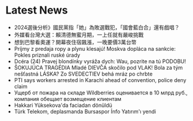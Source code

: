 # Latest News
-  2024選後分析》國民黨指「她」為敗選戰犯，「國會藍白合」還有戲唱？
-  外媒看台灣大選：賴清德無蜜月期，一上任就有嚴峻挑戰
-  想到巴黎看奧運？開幕夜住宿飆漲，一晚要價3萬台幣
-  Príjmy z predaja ropy a plynu klesajú! Moskva dopláca na sankcie: Pokles priznali ruské úrady
-  Dcéra (24) Pravej blondínky vyráža dych: Wau, pozrite na tú PODOBU!
-  ŠOKUJÚCA TRAGÉDIA Mladé DIEVČA skočilo pod VLAK! Bola za tým nešťastná LÁSKA? Zo SVEDECTIEV behá mráz po chrbte
-  PTI says workers arrested in Karachi ahead of convention, police deny claim
-  Ущерб от пожара на складе Wildberries оценивается в 10 млрд руб., компания обещает возмещение клиентам
-  Hakkari Yüksekova'da faciadan dönüldü
-  Türk Telekom, deplasmanda Bursaspor İnfo Yatırım'ı yendi
